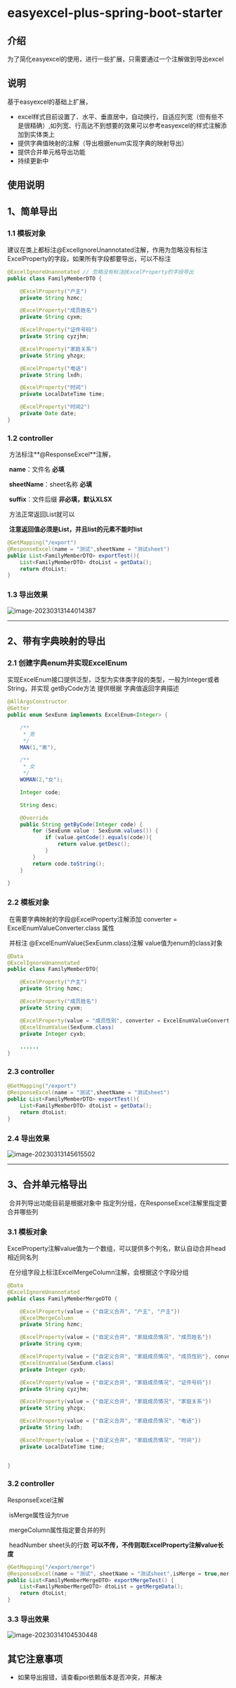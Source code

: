 # easyexcel-plus-spring-boot-starter

## 介绍

为了简化easyexcel的使用，进行一些扩展，只需要通过一个注解做到导出excel

## 说明

基于easyexcel的基础上扩展，

- excel样式目前设置了、水平、垂直居中，自动换行，自适应列宽（但有些不是很精确）,如列宽、行高达不到想要的效果可以参考easyexcel的样式注解添加到实体类上
- 提供字典值映射的注解（导出根据enum实现字典的映射导出）
- 提供合并单元格导出功能
- 持续更新中

## 使用说明
## 1、简单导出

### 	1.1 模板对象

​		建议在类上都标注@ExcelIgnoreUnannotated注解，作用为忽略没有标注ExcelProperty的字段，如果所有字段都要导出，可以不标注

```java
@ExcelIgnoreUnannotated // 忽略没有标注@ExcelProperty的字段导出
public class FamilyMemberDTO {

 	@ExcelProperty("户主")
    private String hzmc;

    @ExcelProperty("成员姓名")
    private String cyxm;

    @ExcelProperty("证件号码")
    private String cyzjhm;

    @ExcelProperty("家庭关系")
    private String yhzgx;

    @ExcelProperty("电话")
    private String lxdh;

    @ExcelProperty("时间")
    private LocalDateTime time;

    @ExcelProperty("时间2")
    private Date date;
}
```

### 	1.2 controller

​			方法标注**@ResponseExcel**注解，

​				**name**：文件名 **必填**

​				**sheetName**：sheet名称 **必填**

​				**suffix**：文件后缀   **非必填，默认XLSX**

​			方法正常返回List就可以

​				**注意返回值必须是List，并且list的元素不能时list**



```Java
@GetMapping("/export")
@ResponseExcel(name = "测试",sheetName = "测试sheet")
public List<FamilyMemberDTO> exportTest(){
    List<FamilyMemberDTO> dtoList = getData();
    return dtoList;
}
```

### 	1.3 导出效果

![image-20230313144014387](doc/image-20230313144014387.png)


------

## 2、带有字典映射的导出

### 	2.1 创建字典enum并实现ExcelEnum

​			实现ExcelEnum接口提供泛型，泛型为实体类字段的类型，一般为Integer或者String，并实现 getByCode方法 提供根据 字典值返回字典描述

```java
@AllArgsConstructor
@Getter
public enum SexEunm implements ExcelEnum<Integer> {

    /**
     * 男
     */
    MAN(1,"男"),

    /**
     * 女
     */
    WOMAN(2,"女");

    Integer code;

    String desc;

    @Override
    public String getByCode(Integer code) {
        for (SexEunm value : SexEunm.values()) {
            if (value.getCode().equals(code)){
                return value.getDesc();
            }
        }
        return code.toString();
    }

}
```

### 2.2 模板对象

​			在需要字典映射的字段@ExcelProperty注解添加 converter = ExcelEnumValueConverter.class 属性

​			并标注 @ExcelEnumValue(SexEunm.class)注解 value值为enum的class对象

```java
@Data
@ExcelIgnoreUnannotated
public class FamilyMemberDTO{

    @ExcelProperty("户主")
    private String hzmc;

    @ExcelProperty("成员姓名")
    private String cyxm;

    @ExcelProperty(value = "成员性别", converter = ExcelEnumValueConverter.class)
    @ExcelEnumValue(SexEunm.class)
    private Integer cyxb;
 
    ......
}
```

### 	2.3 controller

```Java
@GetMapping("/export")
@ResponseExcel(name = "测试",sheetName = "测试sheet")
public List<FamilyMemberDTO> exportTest(){
    List<FamilyMemberDTO> dtoList = getData();
    return dtoList;
}
```
### 	2.4 导出效果

![image-20230313145615502](doc/image-20230313145615502.png)



------

## 3、合并单元格导出

​	合并列导出功能目前是根据对象中 指定列分组，在ResponseExcel注解里指定要合并哪些列

### 3.1 模板对象

​		ExcelProperty注解value值为一个数组，可以提供多个列名，默认自动合并head相近同名列

​		在分组字段上标注ExcelMergeColumn注解，会根据这个字段分组

```java
@Data
@ExcelIgnoreUnannotated
public class FamilyMemberMergeDTO {

    @ExcelProperty(value = {"自定义合并", "户主", "户主"})
    @ExcelMergeColumn
    private String hzmc;

    @ExcelProperty(value = {"自定义合并", "家庭成员情况", "成员姓名"})
    private String cyxm;

    @ExcelProperty(value = {"自定义合并", "家庭成员情况", "成员性别"}, converter = ExcelEnumValueConverter.class)
    @ExcelEnumValue(SexEunm.class)
    private Integer cyxb;

    @ExcelProperty(value = {"自定义合并", "家庭成员情况", "证件号码"})
    private String cyzjhm;

    @ExcelProperty(value = {"自定义合并", "家庭成员情况", "家庭关系"})
    private String yhzgx;

    @ExcelProperty(value = {"自定义合并", "家庭成员情况", "电话"})
    private String lxdh;

    @ExcelProperty(value = {"自定义合并", "家庭成员情况", "时间"})
    private LocalDateTime time;


}
```

### 3.2 controller

ResponseExcel注解

​	isMerge属性设为true

​	mergeColumn属性指定要合并的列

​	headNumber sheet头的行数 **可以不传，不传则取ExcelProperty注解value长度**

```java
@GetMapping("/export/merge")
@ResponseExcel(name = "测试", sheetName = "测试sheet",isMerge = true,mergeColumn = {0},headNumber = 3)
public List<FamilyMemberMergeDTO> exportMergeTest() {
    List<FamilyMemberMergeDTO> dtoList = getMergeData();
    return dtoList;
}
```

### 3.3 导出效果

![image-20230314104530448](doc/image-20230314104530448.png)

## **其它注意事项**

- 如果导出报错，请查看poi依赖版本是否冲突，并解决
